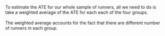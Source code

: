 To estimate the ATE for our whole sample of runners, all we need to do is take a weighted average of the ATE for each each of the four groups. 
<br>
<br>
The weighted average accounts for the fact that there are different number of runners in each group.
<br>
<br>
